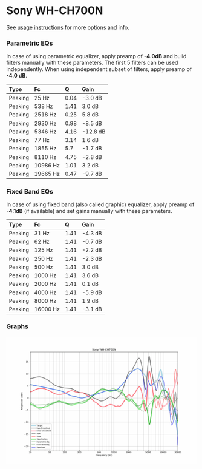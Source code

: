 # Sony WH-CH700N
See [usage instructions](https://github.com/jaakkopasanen/AutoEq#usage) for more options and info.

### Parametric EQs
In case of using parametric equalizer, apply preamp of **-4.0dB** and build filters manually
with these parameters. The first 5 filters can be used independently.
When using independent subset of filters, apply preamp of **-4.0 dB**.

| Type    | Fc       |    Q | Gain     |
|:--------|:---------|:-----|:---------|
| Peaking | 25 Hz    | 0.04 | -3.0 dB  |
| Peaking | 538 Hz   | 1.41 | 3.0 dB   |
| Peaking | 2518 Hz  | 0.25 | 5.8 dB   |
| Peaking | 2930 Hz  | 0.98 | -8.5 dB  |
| Peaking | 5346 Hz  | 4.16 | -12.8 dB |
| Peaking | 77 Hz    | 3.14 | 1.6 dB   |
| Peaking | 1855 Hz  | 5.7  | -1.7 dB  |
| Peaking | 8110 Hz  | 4.75 | -2.8 dB  |
| Peaking | 10986 Hz | 1.01 | 3.2 dB   |
| Peaking | 19665 Hz | 0.47 | -9.7 dB  |

### Fixed Band EQs
In case of using fixed band (also called graphic) equalizer, apply preamp of **-4.1dB**
(if available) and set gains manually with these parameters.

| Type    | Fc       |    Q | Gain    |
|:--------|:---------|:-----|:--------|
| Peaking | 31 Hz    | 1.41 | -4.3 dB |
| Peaking | 62 Hz    | 1.41 | -0.7 dB |
| Peaking | 125 Hz   | 1.41 | -2.2 dB |
| Peaking | 250 Hz   | 1.41 | -2.3 dB |
| Peaking | 500 Hz   | 1.41 | 3.0 dB  |
| Peaking | 1000 Hz  | 1.41 | 3.6 dB  |
| Peaking | 2000 Hz  | 1.41 | 0.1 dB  |
| Peaking | 4000 Hz  | 1.41 | -5.9 dB |
| Peaking | 8000 Hz  | 1.41 | 1.9 dB  |
| Peaking | 16000 Hz | 1.41 | -3.1 dB |

### Graphs
![](./Sony%20WH-CH700N.png)